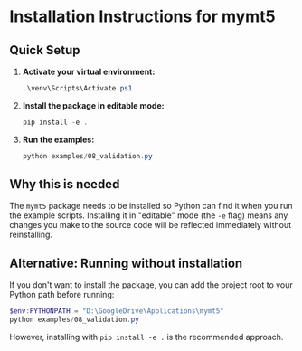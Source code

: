 # Installation Instructions for mymt5

## Quick Setup

1. **Activate your virtual environment:**
   ```powershell
   .\venv\Scripts\Activate.ps1
   ```

2. **Install the package in editable mode:**
   ```powershell
   pip install -e .
   ```

3. **Run the examples:**
   ```powershell
   python examples/08_validation.py
   ```

## Why this is needed

The `mymt5` package needs to be installed so Python can find it when you run the example scripts. Installing it in "editable" mode (the `-e` flag) means any changes you make to the source code will be reflected immediately without reinstalling.

## Alternative: Running without installation

If you don't want to install the package, you can add the project root to your Python path before running:

```powershell
$env:PYTHONPATH = "D:\GoogleDrive\Applications\mymt5"
python examples/08_validation.py
```

However, installing with `pip install -e .` is the recommended approach.

